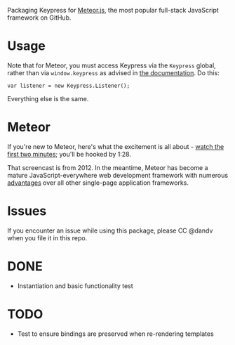 Packaging Keypress for [Meteor.js](http://meteor.com), the most popular full-stack JavaScript
framework on GitHub.

# Usage

Note that for Meteor, you must access Keypress via the `Keypress` global, rather than via
`window.keypress` as advised in [the documentation](http://dmauro.github.io/Keypress/). Do this:

    var listener = new Keypress.Listener();

Everything else is the same.


# Meteor

If you're new to Meteor, here's what the excitement is all about -
[watch the first two minutes](https://www.youtube.com/watch?v=fsi0aJ9yr2o); you'll be hooked by 1:28.

That screencast is from 2012. In the meantime, Meteor has become a mature JavaScript-everywhere web
development framework with numerous [advantages](http://www.meteorpedia.com/read/Why_Meteor) over all
other single-page application frameworks.


# Issues

If you encounter an issue while using this package, please CC @dandv when you file it in this repo.


# DONE

* Instantiation and basic functionality test


# TODO

* Test to ensure bindings are preserved when re-rendering templates
